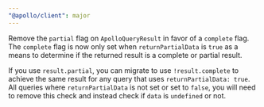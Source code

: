 ```yaml
---
"@apollo/client": major
---
```


Remove the `partial` flag on `ApolloQueryResult` in favor of a `complete` flag. The `complete` flag is now only set when `returnPartialData` is `true` as a means to determine if the returned result is a complete or partial result.

If you use `result.partial`, you can migrate to use `!result.complete` to achieve the same result for any query that uses `returnPartialData: true`. All queries where `returnPartialData` is not set or set to `false`, you will need to remove this check and instead check if `data` is `undefined` or not.
